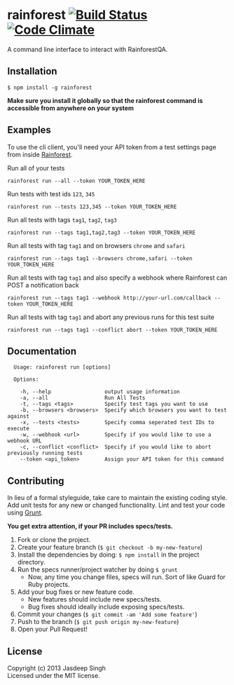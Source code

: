 # rainforest [![Build Status](https://secure.travis-ci.org/jasdeepsingh/rainforest.png?branch=master)](http://travis-ci.org/jasdeepsingh/rainforest) [![Code Climate](https://codeclimate.com/github/jasdeepsingh/rainforest.png)](https://codeclimate.com/github/jasdeepsingh/rainforest)

A command line interface to interact with RainforestQA.

## Installation

```
$ npm install -g rainforest
```

**Make sure you install it globally so that the rainforest command is accessible from anywhere on your system**

## Examples

To use the cli client, you'll need your API token from a test settings page from inside [Rainforest](https://app.rainforestqa.com/).

Run all of your tests

    rainforest run --all --token YOUR_TOKEN_HERE

Run tests with test ids `123`, `345`

    rainforest run --tests 123,345 --token YOUR_TOKEN_HERE 

Run all tests with tags `tag1`, `tag2`, `tag3` 

    rainforest run --tags tag1,tag2,tag3 --token YOUR_TOKEN_HERE 

Run all tests with tag `tag1` and on browsers `chrome` and `safari`

    rainforest run --tags tag1 --browsers chrome,safari --token YOUR_TOKEN_HERE 

Run all tests with tag `tag1` and also specify a webhook where Rainforest can POST a notification back

    rainforest run --tags tag1 --webhook http://your-url.com/callback --token YOUR_TOKEN_HERE 

Run all tests with tag `tag1` and abort any previous runs for this test suite

    rainforest run --tags tag1 --conflict abort --token YOUR_TOKEN_HERE 

## Documentation

```
  Usage: rainforest run [options]

  Options:

    -h, --help                 output usage information
    -a, --all                  Run All Tests
    -t, --tags <tags>          Specify test tags you want to use
    -b, --browsers <browsers>  Specify which browsers you want to test against
    -x, --tests <tests>        Specify comma seperated test IDs to execute
    -w, --webhook <url>        Specify if you would like to use a webhook URL
    -c, --conflict <conflict>  Specify if you would like to abort previously running tests
    --token <api_token>        Assign your API token for this command
```

## Contributing
In lieu of a formal styleguide, take care to maintain the existing coding style. Add unit tests for any new or changed functionality. Lint and test your code using [Grunt](http://gruntjs.com/).

**You get extra attention, if your PR includes specs/tests.**

1. Fork or clone the project.
2. Create your feature branch (`$ git checkout -b my-new-feature`)
3. Install the dependencies by doing: `$ npm install` in the project directory.
4. Run the specs runner/project watcher by doing `$ grunt` 
    - Now, any time you change files, specs will run. Sort of like Guard for Ruby projects.
5. Add your bug fixes or new feature code.
    - New features should include new specs/tests. 
    - Bug fixes should ideally include exposing specs/tests.
6. Commit your changes (`$ git commit -am 'Add some feature'`)
7. Push to the branch (`$ git push origin my-new-feature`)
8. Open your Pull Request!


## License
Copyright (c) 2013 Jasdeep Singh  
Licensed under the MIT license.
